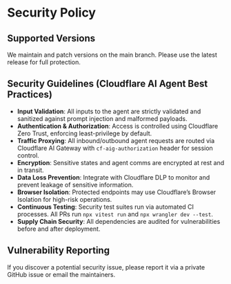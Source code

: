 # Security Policy

## Supported Versions

We maintain and patch versions on the main branch. Please use the latest release for full protection.

## Security Guidelines (Cloudflare AI Agent Best Practices)

- **Input Validation**: All inputs to the agent are strictly validated and sanitized against prompt injection and malformed payloads.
- **Authentication & Authorization**: Access is controlled using Cloudflare Zero Trust, enforcing least-privilege by default.
- **Traffic Proxying**: All inbound/outbound agent requests are routed via Cloudflare AI Gateway with `cf-aig-authorization` header for session control.
- **Encryption**: Sensitive states and agent comms are encrypted at rest and in transit.
- **Data Loss Prevention**: Integrate with Cloudflare DLP to monitor and prevent leakage of sensitive information.
- **Browser Isolation**: Protected endpoints may use Cloudflare’s Browser Isolation for high-risk operations.
- **Continuous Testing**: Security test suites run via automated CI processes. All PRs run `npx vitest run` and `npx wrangler dev --test`.
- **Supply Chain Security**: All dependencies are audited for vulnerabilities before and after deployment.

## Vulnerability Reporting

If you discover a potential security issue, please report it via a private GitHub issue or email the maintainers.
